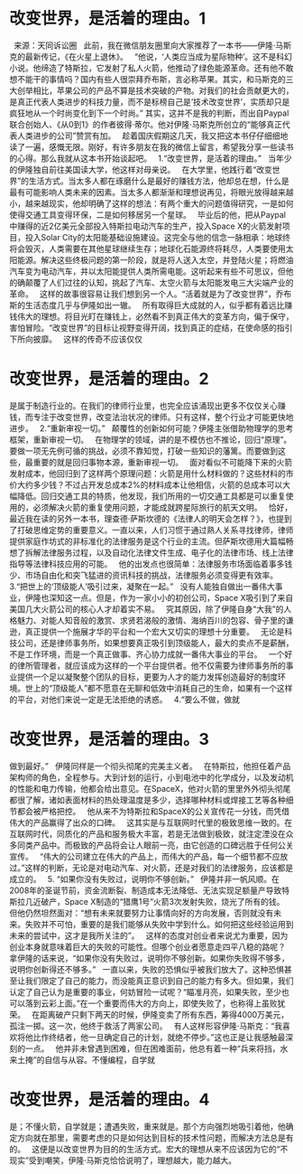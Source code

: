 # 改变世界，是活着的理由。1

 
来源：天同诉讼圈
 
此前，我在微信朋友圈里向大家推荐了一本书——伊隆·马斯克的最新传记，《在火星上退休》。
 
“他说，‘人类应当成为星际物种’。这不是科幻小说。他缔造了特斯拉，它发射了私人火箭，他推动了绿色能源革命。还有他不敢想不能干的事情吗？国内有些人很崇拜乔布斯，言必称苹果。其实，和马斯克的三大创举相比，苹果公司的产品不算是技术突破的产物。对我们的社会贡献更大的，是真正代表人类进步的科技力量，而不是标榜自己是‘技术改变世界’，实质却只是疯狂地从一个时尚变化到下一个时尚。”
其实，这并不是我的判断，而出自Paypal联合创始人、《从0到1》的作者彼得·蒂尔。他对伊隆·马斯克所创立的“能够真正代表人类进步的公司”赞赏有加。
 
趁着国庆假期这几天，我又把这本书仔仔细细地读了一遍，感慨无限。刚好，有许多朋友在我的微信上留言，希望我分享一些读书的心得。那么我就从这本书开始谈起吧。
 
1.“改变世界，是活着的理由。”
 
当年少的伊隆独自前往美国读大学，他这样对母亲说。
 
在大学里，他践行着“改变世界”的生活方式。当太多人都在琢磨什么是最好的赚钱方法，他却总在想，什么是最有可能影响人类未来的因素。当太多人都渐渐和理想说再见，将眼光放得越来越小，越来越现实，他却明确了这样的想法：有两个重大的问题值得研究，一是如何使得交通工具变得环保，二是如何移居另一个星球。
 
毕业后的他，把从Paypal中赚得的近2亿美元全部投入特斯拉电动汽车的生产，投入Space X的火箭发射项目，投入Solar City的太阳能基础设施建设。这完全与他的信念一脉相承：地球终将会毁灭，人类需要在其他星球继续生存；地球化石能源终将耗尽，人类要使用太阳能源。解决这些终极问题的第一阶段，就是将人送入太空，并登陆火星；将燃油汽车变为电动汽车，并以太阳能提供人类所需电能。这听起来有些不可思议，但他的确颠覆了人们过往的认知，挑起了汽车、太空火箭与太阳能发电三大尖端产业的革命。
 
这样的故事很容易让我们想到另一个人。“活着就是为了改变世界”，乔布斯的生活态度几乎与伊隆如出一辙。
 
所有取得巨大成就的人，似乎都有着远比赚钱伟大的理想。将目光盯在赚钱上，必然看不到真正伟大的变革方向，偏于保守，害怕冒险。“改变世界”的目标让视野变得开阔，找到真正的症结，在使命感的指引下所向披靡。
 
这样的传奇不应该仅仅

# 改变世界，是活着的理由。2

是属于制造行业的。在我们的律师行业里，也完全应该涌现出更多不仅仅关心赚钱，而专注于改变世界，改变法治状况的律师。只有这样，整个行业才可能更快地进步。
 
2.“重新审视一切。”
 
颠覆性的创新如何可能？伊隆主张借助物理学的思考框架，重新审视一切。
 
在物理学的领域，讲的是不模仿也不推论，回归“原理”。要做一项无先例可循的挑战，必须不靠知觉，打破一些知识的藩篱。而要做到这些，最重要的就是回归事物本源，重新审视一切。
 
面对看似不可能降下来的火箭发射成本，他回归到了这样两个原理问题：火箭是用什么材料做的？这些材料的市价大约多少钱？不过占开发总成本2%的材料成本让他相信，火箭的总成本可以大幅降低。回归交通工具的特质，他发现，我们所用的一切交通工具都是可以重复使用的，必须解决火箭的重复使用问题，才能成就跨星际旅行的航天文明。
 
恰好，最近我在读的另外一本书，理查德·萨斯坎德的《法律人的明天会怎样？》，也提到了打破思维定势的重要意义。一直以来，人们习惯于通过熟人关系寻找律师，律师提供家庭作坊式的非标准化的法律服务是这个行业的主流。但萨斯坎德用大篇幅畅想了拆解法律服务过程，以及自动化法律文件生成、电子化的法律市场、线上法律指导等法律科技应用的可能。
 
他的出发点也很简单：法律服务市场面临着事多钱少、市场自由化和突飞猛进的资讯科技的挑战，法律服务必须变得更有效率。
 
3.“把世上的‘顶级能人’吸引过来，凝聚在一起。”
 
没有人能独自做出一番伟大事业，伊隆也深知这一点。但是，作为一家小小的初创公司，Space X吸引到了来自美国几大火箭公司的核心人才却着实不易。
 
究其原因，除了伊隆自身“大我”的人格魅力、对能人知音般的激赏、求贤若渴般的激情、海纳百川的包容、骨子里的谦逊，真正提供一个施展才华的平台和一个宏大又切实的理想十分重要。
 
无论是科技公司，还是律师事务所，如果想要真正吸引到顶级能人，最大的卖点不是薪酬，不是工作环境，而是一个真正做事、齐心协力成就一番伟大事业的平台。
 
一个好的律所管理者，就应该成为这样的一个平台提供者。他不仅需要为律师事务所的事业提供一个足以凝聚整个团队的目标，更要为人才的能力发挥创造最好的制度环境。世上的“顶级能人”都不愿意在无聊和低效中消耗自己的生命，如果有一个这样的平台，对他们来说一定是无法拒绝的诱惑。
 
4.“要么不做，做就

# 改变世界，是活着的理由。3

做到最好。”
 
伊隆同样是一个彻头彻尾的完美主义者。
 
在特斯拉，他担任着产品架构师的角色，全程参与。大到计划的运行，小到电池中的化学成分，以及发动机的性能和电力传输，他都会给出意见。在SpaceX，他对火箭的里里外外彻头彻尾都很了解，诸如表面材料的热处理温度是多少，选择哪种材料或焊接工艺等各种细节都会被严格把控。
 
他从来不为特斯拉和SpaceX的公关宣传花一分钱，而凭借伟大的产品赢得了出众的口碑。
 
这其实是与互联网时代里的极致思维一致的。在互联网时代，同质化的产品和服务极大丰富，若是无法做到极致，就注定湮没在众多同类产品中。而极致的产品将会让人眼前一亮，由它创造的口碑远胜于任何公关宣传。
 
“伟大的公司建立在伟大的产品上，而伟大的产品，每一个细节都不应放过。”这样的判断，无论是对电动汽车、对火箭，还是对我们的法律服务，应该都是成立的。
 
5. “如果你没有失败过，说明你不够创新。”
 
伊隆并非一帆风顺。在2008年的圣诞节前，资金流断裂、制造成本无法降低、无法实现足额量产导致特斯拉几近破产，Space X制造的“猎鹰1号”火箭3次发射失败，烧光了所有的钱。
 
但他仍然坦然面对：“想有未来就要努力让事情向好的方向发展，否则就没有未来。失败并不可怕，重要的是我们能够从失败中学到什么。如何把这些经验运用到未来的尝试中，这才是我所关注的”。
 
这样的态度对创业者来说尤为重要，因为创业本身就意味着巨大的失败的可能性。但哪个创业者愿意走四平八稳的路呢？
 
拿伊隆的话来说，“如果你没有失败过，说明你不够创新。如果你失败得不够多，说明你创新得还不够多。”
 
一直以来，失败的恐惧似乎被我们放大了。这种恐惧甚至让我们限定了自己的能力，而没能真正意识到自己的能力有多大。但如果，我们认定了自己认为是重要的事业，何妨冒险一试呢？“瞄准月亮，如果失败，至少也可以落到云彩上面。”在一个重要而伟大的方向上，即使失败了，也称得上虽败犹荣。
 
在距离破产只剩下两天的时候，伊隆变卖了所有东西，筹得4000万美元，孤注一掷。这一次，他终于救活了两家公司。
 
有人这样形容伊隆·马斯克：“我喜欢将他比作终结者，他一旦确定自己的计划，就绝不停步。”这也正是让我感触最深刻的一点。
 
他并非未曾遇到困难，但在困难面前，他总有着一种“兵来将挡，水来土掩”的自信与从容。不懂编程，自学就

# 改变世界，是活着的理由。4

是；不懂火箭，自学就是；遭遇失败，重来就是。那个方向强烈地吸引着他，他确定方向就在那里，需要考虑的只是如何达到目标的技术性问题，而解决方法总是有的。
 
这便是以改变世界为目的的生活方式。宏大的理想从来不应该因为它的“不现实”受到嘲笑，伊隆·马斯克恰恰说明了，理想越大，能力越大。
 


